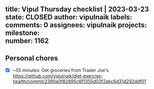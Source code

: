title:	Vipul Thursday checklist | 2023-03-23
state:	CLOSED
author:	vipulnaik
labels:	
comments:	0
assignees:	vipulnaik
projects:	
milestone:	
number:	1162
--
## Personal chores

- [x] ~55 minutes: Get groceries from Trader Joe's https://github.com/vipulnaik/diet-exercise-health/commit/2390a0f82895c6f1355d03f2abc6d31d292ddf01
